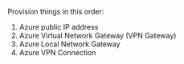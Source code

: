 Provision things in this order:
1. Azure public IP address
2. Azure Virtual Network Gateway (VPN Gateway)
3. Azure Local Network Gateway
4. Azure VPN Connection
